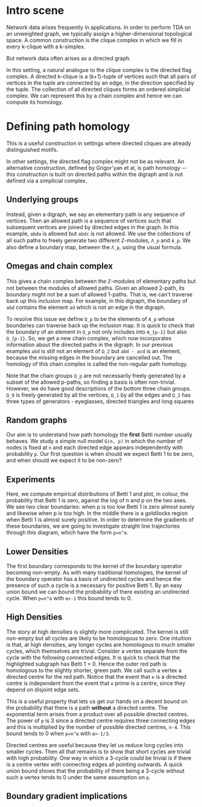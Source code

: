 # Intro scene

Network data arises frequently in applications.
In order to perform TDA on an unweighted graph, we typically assign a higher-dimensional topological space.
A common construction is the clique complex in which we fill in every k-clique with a k-simplex.
<!--From this simplicial complex, we can derive a chain complex and subsequently compute homology groups.-->

But network data often arises as a directed graph.
<!--Common examples include brain connectomes, in which some synapses pass signals exclusively in one direction, or vascular networks, in which blood flow has a net direction in each vessel.-->
In this setting, a natural analogue to the clique complex is the directed flag complex. 
A directed k-clique is a (k+1)-tuple of vertices such that all pairs of vertices in the tuple are connected by an edge, in the direction specified by the tuple.
The collection of all directed cliques forms an ordered simplicial complex.
We can represent this by a chain complex and hence we can compute its homology.

# Defining path homology

This is a useful construction in settings where directed cliques are already distinguished motifs.
<!--For example, in a connectome, a large clique represents a reliable connection between its two end neurons, in the sense that the connection is robust to multiple edge removals.-->
In other settings, the directed flag complex might not be as relevant.
An alternative construction, defined by Grigor'yan et al, is path homology -- this construction is built on directed paths within the digraph and is not defined via a simplicial complex.

## Underlying groups

Instead, given a digraph, we say an elementary path is any sequence of vertices.
Then an allowed path is a sequence of vertices such that subsequent vertices are joined by directed edges in the graph.
In this example, `abda` is allowed but `abdc` is not allowed.
We use the collections of all such paths to freely generate two different ℤ-modules, `Λ_p` and `A_p`.
We also define a boundary map, between the `Λ_p`, using the usual formula.

## Omegas and chain complex

This gives a chain complex between the ℤ-modules of elementary paths but not between the modules of allowed paths.
Given an allowed 2-path, its boundary might not be a sum of allowed 1-paths.
That is, we can't traverse back up this inclusion map.
For example, in this digraph, the boundary of `abd` contains the element `ad` which is not an edge in the digraph.

To resolve this issue we define `Ω_p` to be the elements of `A_p` whose boundaries can traverse back up the inclusion map.
It is quick to check that the boundary of an element in `Ω_p` not only includes into `A_{p-1}` but also `Ω_{p-1}`.
So, we get a new chain complex, which now incorporates information about the directed paths in the digraph.
In our previous examples `abd` is still not an element of `Ω_2` but `abd - acd` is an element, because the missing edges in the boundary are cancelled out.
The homology of this chain complex is called the non-regular path homology.

Note that the chain groups `Ω_p` are not necessarily freely generated by a subset of the allowed p-paths, so finding a basis is often non-trivial.
However, we do have good descriptions of the bottom three chain groups.
`Ω_0` is freely generated by all the vertices, `Ω_1` by all the edges
and `Ω_2` has three types of generators - eyeglasses, directed triangles and long squares

## Random graphs

Our aim is to understand how path homology the __first__ Betti number usually behaves.
We study a simple null model `G(n, p)` in which the number of nodes is fixed at `n` and each directed edge appears independently with probability `p`.
Our first question is when should we expect Betti 1 to be zero, and when should we expect it to be non-zero?

## Experiments

Here, we compute empirical distributions of Betti 1 and plot, in colour, the probability that Betti 1 is zero, against the log of n and p on the two axes.
We see two clear boundaries: when p is too low Betti 1 is zero almost surely and likewise when p is too high.
In the middle there is a goldilocks region when Betti 1 is almost surely positive.
In order to determine the gradients of these boundaries, we are going to investigate straight line trajectories through this diagram, which have the form `p=n^α`.

## Lower Densities

<!-- Mention first boundary corresponds to kernel non-empty -->
The first boundary corresponds to the kernel of the boundary operator becoming non-empty.
As with many traditional homologies, the kernel of the boundary operator has a basis of undirected cycles and hence the presence of such a cycle is a necessary for positive Betti 1.
By an easy union bound we can bound the probability of there existing an undirected cycle.
When `p=n^α` with `α<-1` this bound tends to 0.

## High Densities

The story at high densities is slightly more complicated.
The kernel is still non-empty but all cycles are likely to be homologous to zero.
One intuition is that, at high densities, any longer cycles are homologous to much smaller cycles, which themselves are trivial.
Consider a vertex separate from the cycle with the following connected edges.
It is quick to check that the highlighted subgraph has Betti 1 = 0. 
Hence the outer red path is homologous to the slightly shorter, green path.
We call such a vertex a directed centre for the red path.
Notice that the event that `κ` is a directed centre is independent from the event that `κ` prime is a centre, since they depend on disjoint edge sets.

This is a useful property that lets us get our hands on a decent bound on the probability that there is a path __without__ a directed centre.
The exponential term arises from a product over all possible directed centres.
The power of `p` is 3 since a directed centre requires three connecting edges and this is multiplied by the number of possible directed centres, `n-4`.
This bound tends to 0 when `p=n^α` with `α>-1/3`.

Directed centres are useful because they let us reduce long cycles into smaller cycles.
Then all that remains is to show that short cycles are trivial with high probability.
One way in which a 3-cycle could be trivial is if there is a centre vertex with connecting edges all pointing outwards.
A quick union bound shows that the probability of there being a 3-cycle without such a vertex tends to 0 under the same assumption on `p`.

## Boundary gradient implications

